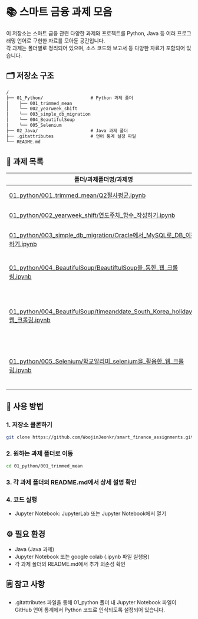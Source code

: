 # 📚 스마트 금융 과제 모음

이 저장소는 스마트 금융 관련 다양한 과제와 프로젝트를 Python, Java 등 여러 프로그래밍 언어로 구현한 자료를 모아둔 공간입니다.  
각 과제는 폴더별로 정리되어 있으며, 소스 코드와 보고서 등 다양한 자료가 포함되어 있습니다.

## 🗂 저장소 구조

```txt
/
├── 01_Python/                  # Python 과제 폴더
│    ├── 001_trimmed_mean
│    └── 002_yearweek_shift
│    └── 003_simple_db_migration
│    └── 004_BeautifulSoup
│    └── 005_Selenium
├── 02_Java/                    # Java 과제 폴더
├── .gitattributes              # 언어 통계 설정 파일
└── README.md                   
```

## 📌 과제 목록

| 폴더/과제폴더명/과제명 | 언어 | 설명 |
|---|---|---|
| [01_python/001_trimmed_mean/Q2절사평균.ipynb](https://github.com/WoojinJeonkr/smart_finance_assignments/blob/main/01_Python/001_trimmed_mean/Q2절사평균.ipynb) | Python | 절사평균 구하기 |
| [01_python/002_yearweek_shift/연도주차_함수_작성하기.ipynb](https://github.com/WoojinJeonkr/smart_finance_assignments/blob/main/01_Python/002_yearweek_shift/연도주차_함수_작성하기.ipynb) | Python | 연도 및 주차 이동 계산 |
| [01_python/003_simple_db_migration/Oracle에서_MySQL로_DB_이관하기.ipynb](https://github.com/WoojinJeonkr/smart_finance_assignments/tree/main/01_Python/003_simple_db_migration/Oracle에서_MySQL로_DB_이관하기.ipynb) | Python | Oracle DB 데이터를 MySQL DB로 이관 |
| [01_python/004_BeautifulSoup/BeautiftulSoup을_통한_웹_크롤링.ipynb](https://github.com/WoojinJeonkr/smart_finance_assignments/tree/main/01_Python/004_BeautifulSoup/BeautiftulSoup을_통한_웹_크롤링.ipynb) | Python | BeautifulSoup을 이용한 위키독스 페이지 크롤링 |
| [01_python/004_BeautifulSoup/timeanddate_South_Korea_holidays_웹_크롤링.ipynb](https://github.com/WoojinJeonkr/smart_finance_assignments/tree/main/01_Python/004_BeautifulSoup/timeanddate_South_Korea_holidays_웹_크롤링.ipynb) | Python | BeautifulSoup을 이용한 timeanddate south korea휴일 페이지 웹 크롤링 |
| [01_python/005_Selenium/학교알리미_selenium을_활용한_웹_크롤링.ipynb](https://github.com/WoojinJeonkr/smart_finance_assignments/tree/main/01_Python/005_Selenium/학교알리미_selenium을_활용한_웹_크롤링.ipynb) | Python | Selenium을 이용한 학교알리미 동작구 고등학교 페이지 웹 크롤링 |

## 📝 사용 방법

### 1. 저장소 클론하기

```bash
git clone https://github.com/WoojinJeonkr/smart_finance_assignments.git
```

### 2. 원하는 과제 폴더로 이동

```bash
cd 01_python/001_trimmed_mean
```

### 3. 각 과제 폴더의 README.md에서 상세 설명 확인

### 4. 코드 실행

- Jupyter Notebook: JupyterLab 또는 Jupyter Notebook에서 열기

## ⚙️ 필요 환경

- Java (Java 과제)
- Jupyter Notebook 또는 google colab (.ipynb 파일 실행용)
- 각 과제 폴더의 README.md에서 추가 의존성 확인

## 🗒️ 참고 사항

- .gitattributes 파일을 통해 01_python 폴더 내 Jupyter Notebook 파일이 GitHub 언어 통계에서 Python 코드로 인식되도록 설정되어 있습니다.

